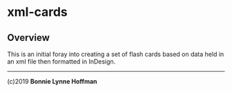 # xml-cards

## Overview
This is an initial foray into creating a set of flash cards based on data held in an xml file then formatted in InDesign.

- - - 

(c)2019 __Bonnie Lynne Hoffman__ 